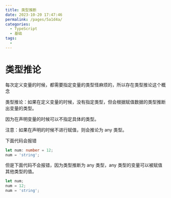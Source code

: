 ```yaml
---
title: 类型推断
date: 2023-10-20 17:47:46
permalink: /pages/5a1d4a/
categories:
  - TypeScript
  - 基础
tags:
  -
---
```


# 类型推论

每次定义变量的时候，都需要指定变量的类型怪麻烦的，所以存在类型推论这个概念

类型推论：如果在定义变量的时候，没有指定类型，但会根据赋值数据的类型推断出变量的类型。

因为在声明变量的时候可以不指定具体的类型。

注意：如果在声明的时候不进行赋值，则会推论为 any 类型。

下面代码会报错

```ts
let num: number = 12;
num = 'string';
```

但是下面代码不会报错，因为类型推断为 any 类型，any 类型的变量可以被赋值其他类型的值。

```ts
let num;
num = 12;
num = 'string';
```
